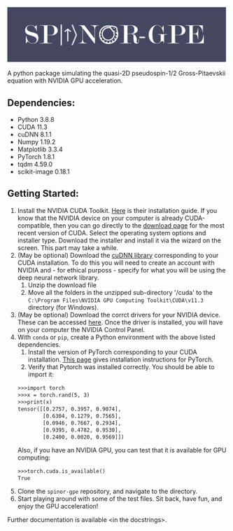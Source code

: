 <img src="docs/_static/test_logo.png" width="500px">

A python package simulating the quasi-2D pseudospin-1/2 Gross-Pitaevskii equation with NVIDIA GPU acceleration.

## Dependencies:
* Python         3.8.8
* CUDA           11.3
* cuDNN          8.1.1
* Numpy          1.19.2
* Matplotlib     3.3.4
* PyTorch        1.8.1
* tqdm           4.59.0
* scikit-image   0.18.1


## Getting Started:
1. Install the NVIDIA CUDA Toolkit. [Here](https://docs.nvidia.com/cuda/cuda-installation-guide-microsoft-windows/index.html) is their installation guide. If you know that the NVIDIA device on your computer is already CUDA-compatible, then you can go directly to the [download page](https://developer.nvidia.com/cuda-downloads) for the most recent version of CUDA. Select the operating system options and installer type. Download the installer and install it via the wizard on the screen. This part may take a while.
1. (May be optional) Download the [cuDNN library](https://developer.nvidia.com/cudnn) corresponding to your CUDA installation. To do this you will need to create an account with NVIDIA and - for ethical purposs - specify for what you will be using the deep neural network library.
    1. Unzip the download file
    1. Move all the folders in the unzipped sub-directory '/cuda' to the `C:\Program Files\NVIDIA GPU Computing Toolkit\CUDA\v11.3` directory (for Windows).
1. (May be optional) Download the corrct drivers for your NVIDIA device. These can be accessed [here](https://www.nvidia.com/Download/index.aspx). Once the driver is installed, you will have on your computer the NVIDIA Control Panel.
1. With `conda` or `pip`, create a Python environment with the above listed dependencies.
    1. Install the version of PyTorch corresponding to your CUDA installation. [This page](https://pytorch.org/get-started/locally/) gives installation instructions for PyTorch.
    1. Verify that Pytorch was installed correctly. You should be able to import it:
    ```
    >>>import torch
    >>>x = torch.rand(5, 3)
    >>>print(x)
    tensor([[0.2757, 0.3957, 0.9074],
            [0.6304, 0.1279, 0.7565],
            [0.0946, 0.7667, 0.2934],
            [0.9395, 0.4782, 0.9530],
            [0.2400, 0.0020, 0.9569]])
    ```
    Also, if you have an NVIDIA GPU, you can test that it is available for GPU computing:
    ```
    >>>torch.cuda.is_available()
    True
    ```
1. Clone the `spinor-gpe` repository, and navigate to the directory.
1. Start playing around with some of the test files. Sit back, have fun, and enjoy the GPU acceleration!

Further documentation is available \<in the docstrings\>.